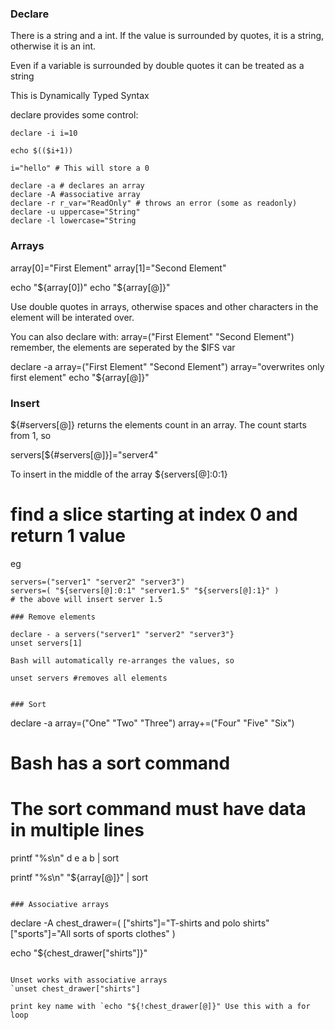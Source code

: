 ### Declare

There is a string and a int. If the value is surrounded by quotes, it is a string, otherwise it is an int.

Even if a variable is surrounded by double quotes it can be treated as a string

This is Dynamically Typed Syntax

declare provides some control:

```
declare -i i=10

echo $(($i+1))

i="hello" # This will store a 0

declare -a # declares an array
declare -A #associative array
declare -r r_var="ReadOnly" # throws an error (some as readonly)
declare -u uppercase="String"
declare -l lowercase="String
```


### Arrays

array[0]="First Element"
array[1]="Second Element"

echo "${array[0])"
echo "${array[@]}"

Use double quotes in arrays, otherwise spaces and other characters in the element will be interated over.

You can also declare with:
array=("First Element" "Second Element")
remember, the elements are seperated by the $IFS var

declare -a array=("First Element" "Second Element")
array="overwrites only first element"
echo "${array[@]}"

### Insert

${#servers[@]} returns the elements count in an array. The count starts from 1, so

servers[${#servers[@]}]="server4"

To insert in the middle of the array
${servers[@]:0:1}
# find a slice starting at index 0 and return 1 value

eg

```
servers=("server1" "server2" "server3")
servers=( "${servers[@]:0:1" "server1.5" "${servers[@]:1}" )
# the above will insert server 1.5

### Remove elements

declare - a servers("server1" "server2" "server3"}
unset servers[1]

Bash will automatically re-arranges the values, so 

unset servers #removes all elements


### Sort

```
declare -a array=("One" "Two" "Three")
array+=("Four" "Five" "Six")

# Bash has a sort command
# The sort command must have data in multiple lines

printf "%s\n" d e a b | sort

printf "%s\n" "${array[@]}" | sort

```

### Associative arrays

```
declare -A chest_drawer=( ["shirts"]="T-shirts and polo shirts" ["sports"]="All sorts of sports clothes" )

echo "${chest_drawer["shirts"]}"
```

Unset works with associative arrays
`unset chest_drawer["shirts"]

print key name with `echo "${!chest_drawer[@]}" Use this with a for loop
